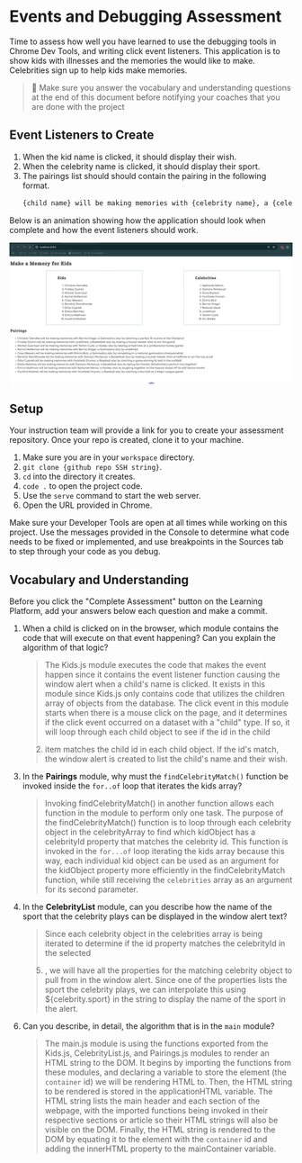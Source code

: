 # Events and Debugging Assessment

Time to assess how well you have learned to use the debugging tools in Chrome Dev Tools, and writing click event listeners. This application is to show kids with illnesses and the memories the would like to make. Celebrities sign up to help kids make memories.

> 🧨 Make sure you answer the vocabulary and understanding questions at the end of this document before notifying your coaches that you are done with the project

## Event Listeners to Create

1. When the kid name is clicked, it should display their wish.
1. When the celebrity name is clicked, it should display their sport.
1. The pairings list should should contain the pairing in the following format.
    ```html
    {child name} will be making memories with {celebrity name}, a {celebrity sport} star, by {child wish}
    ```

Below is an animation showing how the application should look when complete and how the event listeners should work.

<img src="./images/debugging-events-assessment.gif" width="700px">

## Setup

Your instruction team will provide a link for you to create your assessment repository. Once your repo is created, clone it to your machine.

1. Make sure you are in your `workspace` directory.
1. `git clone {github repo SSH string}`.
1. `cd` into the directory it creates.
1. `code .` to open the project code.
1. Use the `serve` command to start the web server.
1. Open the URL provided in Chrome.

Make sure your Developer Tools are open at all times while working on this project. Use the messages provided in the Console to determine what code needs to be fixed or implemented, and use breakpoints in the Sources tab to step through your code as you debug.

## Vocabulary and Understanding

Before you click the "Complete Assessment" button on the Learning Platform, add your answers below each question and make a commit.

1. When a child is clicked on in the browser, which module contains the code that will execute on that event happening? Can you explain the algorithm of that logic?
   > The Kids.js module executes the code that makes the event happen since it contains the event listener function causing the window alert when a child's name is clicked. It exists in this module since Kids.js only contains code that utilizes the children array of objects from the database. The click event in this module starts when there is a mouse click on the page, and it determines if the click event occurred on a dataset with a "child" type. If so, it will loop through each child object to see if the id in the child <li> item matches the child id in each child object. If the id's match, the window alert is created to list the child's name and their wish.
2. In the **Pairings** module, why must the `findCelebrityMatch()` function be invoked inside the `for..of` loop that iterates the kids array?
   > Invoking findCelebrityMatch() in another function allows each function in the module to perform only one task. The purpose of the findCelebrityMatch() function is to loop through each celebrity object in the celebrityArray to find which kidObject has a celebrityId property that matches the celebrity id. This function is invoked in the  `for...of` loop iterating the kids array because this way, each individual kid object can be used as an argument for the kidObject property more efficiently in the findCelebrityMatch function, while still receiving the `celebrities` array as an argument for its second parameter. 
3. In the **CelebrityList** module, can you describe how the name of the sport that the celebrity plays can be displayed in the window alert text?
   > Since each celebrity object in the celebrities array is being iterated to determine if the id property matches the celebrityId in the selected <li>, we will have all the properties for the matching celebrity object to pull from in the window alert. Since one of the properties lists the sport the celebrity plays, we can interpolate this using ${celebrity.sport} in the string to display the name of the sport in the alert.
4. Can you describe, in detail, the algorithm that is in the `main` module?
   > The main.js module is using the functions exported from the Kids.js, CelebrityList.js, and Pairings.js modules to render an HTML string to the DOM. It begins by importing the functions from these modules, and declaring a variable to store the element (the `container` id) we will be rendering HTML to. Then, the HTML string to be rendered is stored in the applicationHTML variable. The HTML string lists the main header and each section of the webpage, with the imported functions being invoked in their respective sections or article so their HTML strings will also be visible on the DOM. Finally, the HTML string is rendered to the DOM by equating it to the element with the `container` id and adding the innerHTML property to the mainContainer variable. 
